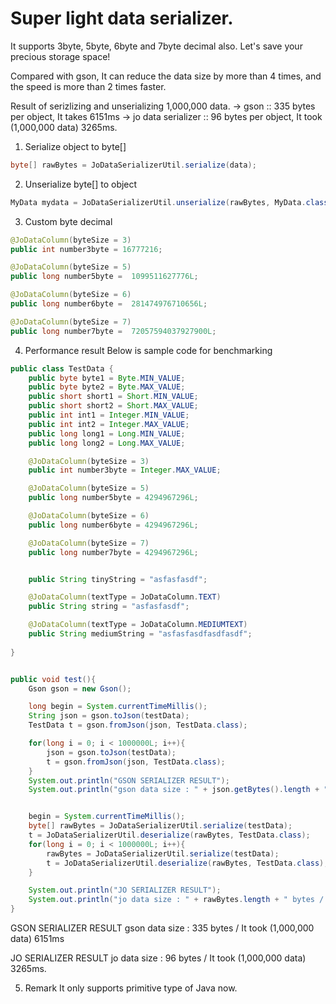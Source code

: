 Super light data serializer.
============
It supports 3byte, 5byte, 6byte and 7byte decimal also.
Let's save your precious storage space!

Compared with gson, It can reduce the data size by more than 4 times, and the speed is more than 2 times faster.

Result of serizlizing and unserializing 1,000,000 data.
 -> gson :: 335 bytes per object, It takes 6151ms
 -> jo data serializer :: 96 bytes per object, It took (1,000,000 data) 3265ms.



1. Serialize object to byte[]
```java
byte[] rawBytes = JoDataSerializerUtil.serialize(data);
```

2. Unserialize byte[] to object 
```java
MyData mydata = JoDataSerializerUtil.unserialize(rawBytes, MyData.class);
```

3. Custom byte decimal
```java
@JoDataColumn(byteSize = 3)
public int number3byte = 16777216;

@JoDataColumn(byteSize = 5)
public long number5byte =  1099511627776L;

@JoDataColumn(byteSize = 6)
public long number6byte =  281474976710656L;

@JoDataColumn(byteSize = 7)
public long number7byte =  72057594037927900L;
```

4. Performance result
Below is sample code for benchmarking
```java
public class TestData {
    public byte byte1 = Byte.MIN_VALUE;
    public byte byte2 = Byte.MAX_VALUE;
    public short short1 = Short.MIN_VALUE;
    public short short2 = Short.MAX_VALUE;
    public int int1 = Integer.MIN_VALUE;
    public int int2 = Integer.MAX_VALUE;
    public long long1 = Long.MIN_VALUE;
    public long long2 = Long.MAX_VALUE;

    @JoDataColumn(byteSize = 3)
    public int number3byte = Integer.MAX_VALUE;

    @JoDataColumn(byteSize = 5)
    public long number5byte = 4294967296L;

    @JoDataColumn(byteSize = 6)
    public long number6byte = 4294967296L;

    @JoDataColumn(byteSize = 7)
    public long number7byte = 4294967296L;


    public String tinyString = "asfasfasdf";

    @JoDataColumn(textType = JoDataColumn.TEXT)
    public String string = "asfasfasdf";

    @JoDataColumn(textType = JoDataColumn.MEDIUMTEXT)
    public String mediumString = "asfasfasdfasdfasdf";
    
}


public void test(){
    Gson gson = new Gson();

    long begin = System.currentTimeMillis();
    String json = gson.toJson(testData);
    TestData t = gson.fromJson(json, TestData.class);

    for(long i = 0; i < 1000000L; i++){
        json = gson.toJson(testData);
        t = gson.fromJson(json, TestData.class);
    }
    System.out.println("GSON SERIALIZER RESULT");
    System.out.println("gson data size : " + json.getBytes().length + " bytes / speed(1,000,000 data) " + (System.currentTimeMillis() - begin) + "ms");


    begin = System.currentTimeMillis();
    byte[] rawBytes = JoDataSerializerUtil.serialize(testData);
    t = JoDataSerializerUtil.deserialize(rawBytes, TestData.class);
    for(long i = 0; i < 1000000L; i++){
        rawBytes = JoDataSerializerUtil.serialize(testData);
        t = JoDataSerializerUtil.deserialize(rawBytes, TestData.class);
    }

    System.out.println("JO SERIALIZER RESULT");
    System.out.println("jo data size : " + rawBytes.length + " bytes / speed(1,000,000 data) " + (System.currentTimeMillis() - begin) + "ms");
}
```

GSON SERIALIZER RESULT
gson data size : 335 bytes / It took (1,000,000 data) 6151ms

JO SERIALIZER RESULT
jo data size : 96 bytes / It took (1,000,000 data) 3265ms.


5. Remark
It only supports primitive type of Java now.

